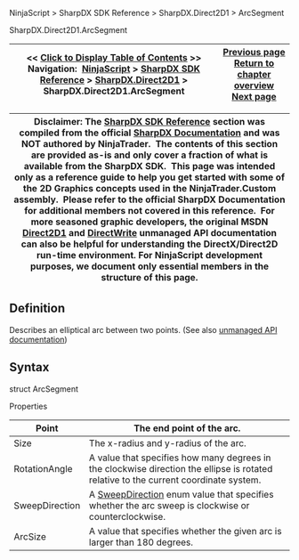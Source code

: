 ﻿
NinjaScript \> SharpDX SDK Reference \> SharpDX.Direct2D1 \> ArcSegment

SharpDX.Direct2D1\.ArcSegment

| \<\< [Click to Display Table of Contents](sharpdx_direct2d1_arcsegment.md) \>\> **Navigation:**     [NinjaScript](ninjascript-1.md) \> [SharpDX SDK Reference](sharpdx_sdk_reference-1.md) \> [SharpDX.Direct2D1](sharpdx_direct2d1-1.md) \> SharpDX.Direct2D1\.ArcSegment | [Previous page](sharpdx_direct2d1_antialiasmode-1.md) [Return to chapter overview](sharpdx_direct2d1-1.md) [Next page](sharpdx_direct2d1_arcsize-1.md) |
| --- | --- |

| Disclaimer: The [SharpDX SDK Reference](sharpdx_sdk_reference-1.md) section was compiled from the official [SharpDX Documentation](http://sharpdx.org/) and was NOT authored by NinjaTrader.  The contents of this section are provided as\-is and only cover a fraction of what is available from the SharpDX SDK.  This page was intended only as a reference guide to help you get started with some of the 2D Graphics concepts used in the NinjaTrader.Custom assembly.  Please refer to the official SharpDX Documentation for additional members not covered in this reference.  For more seasoned graphic developers, the original MSDN [Direct2D1](https://msdn.microsoft.com/en-us/library/windows/desktop/dd370990.aspx) and [DirectWrite](https://msdn.microsoft.com/en-us/library/windows/desktop/dd368038.aspx) unmanaged API documentation can also be helpful for understanding the DirectX/Direct2D run\-time environment. For NinjaScript development purposes, we document only essential members in the structure of this page. |
| --- |

## Definition
Describes an elliptical arc between two points.
(See also [unmanaged API documentation](http://msdn.microsoft.com/en-us/library/dd368065.aspx))
 
## Syntax
struct ArcSegment
   

Properties

| Point | The end point of the arc. |
| --- | --- |
| Size | The x\-radius and y\-radius of the arc. |
| RotationAngle | A value that specifies how many degrees in the clockwise direction the ellipse is rotated relative to the current coordinate system. |
| SweepDirection | A [SweepDirection](sharpdx_direct2d1_sweepdirection-1.md) enum value that specifies whether the arc sweep is clockwise or counterclockwise. |
| ArcSize | A value that specifies whether the given arc is larger than 180 degrees. |
